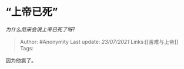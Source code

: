 # “上帝已死”
*为什么尼采会说上帝已死了呀?*

> Author: #Anonymity
> Last update: *23/07/2021*
> Links:[[苦难与上帝]]
> Tags:

因为他疯了。


